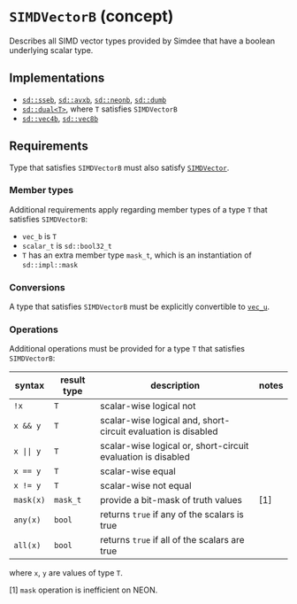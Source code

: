 # `SIMDVectorB` (concept)

Describes all SIMD vector types provided by Simdee that have a boolean underlying scalar type.

## Implementations

* [`sd::sseb`](sse.md), [`sd::avxb`](avx.md), [`sd::neonb`](neon.md), [`sd::dumb`](dum.md)
* [`sd::dual<T>`](dual.md), where `T` satisfies `SIMDVectorB`
* [`sd::vec4b`](vec4.md), [`sd::vec8b`](vec8.md)

## Requirements

Type that satisfies `SIMDVectorB` must also satisfy [`SIMDVector`](SIMDVector.md).

### Member types

Additional requirements apply regarding member types of a type `T` that satisfies `SIMDVectorB`:

* `vec_b` is `T`
* `scalar_t` is `sd::bool32_t`
* `T` has an extra member type `mask_t`, which is an instantiation of `sd::impl::mask`

### Conversions

A type that satisfies `SIMDVectorB` must be explicitly convertible to [`vec_u`](SIMDVectorU.md).

### Operations

Additional operations must be provided for a type `T` that satisfies `SIMDVectorB`:

syntax         | result type | description                                                   | notes
---------------|-------------|---------------------------------------------------------------|-------
`!x`           | `T`         | scalar-wise logical not                                       |
`x && y`       | `T`         | scalar-wise logical and, short-circuit evaluation is disabled |
`x \|\| y`     | `T`         | scalar-wise logical or, short-circuit evaluation is disabled  |
`x == y`       | `T`         | scalar-wise equal                                             |
`x != y`       | `T`         | scalar-wise not equal                                         |
`mask(x)`      | `mask_t`    | provide a bit-mask of truth values                            | [1]
`any(x)`       | `bool`      | returns `true` if any of the scalars is true                  |
`all(x)`       | `bool`      | returns `true` if all of the scalars are true                 |

where `x`, `y` are values of type `T`.

[1] `mask` operation is inefficient on NEON.
